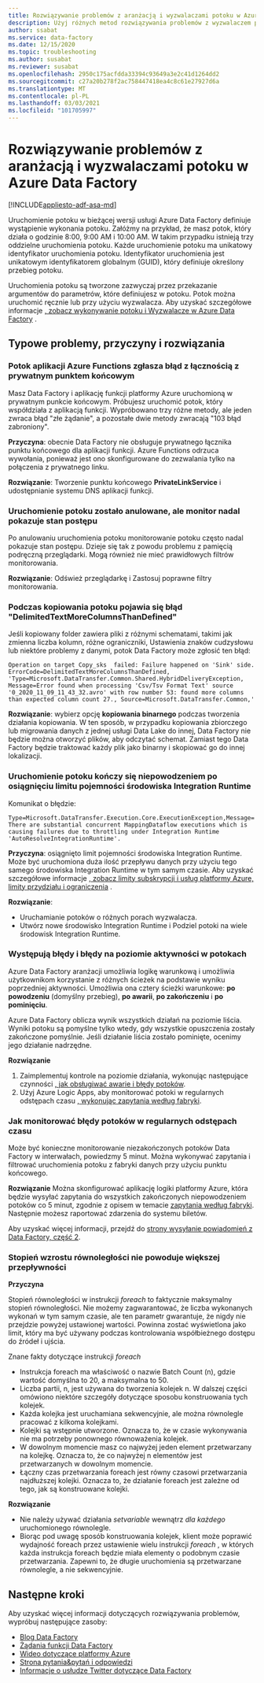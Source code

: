 ```yaml
---
title: Rozwiązywanie problemów z aranżacją i wyzwalaczami potoku w Azure Data Factory
description: Użyj różnych metod rozwiązywania problemów z wyzwalaczem potoku w Azure Data Factory.
author: ssabat
ms.service: data-factory
ms.date: 12/15/2020
ms.topic: troubleshooting
ms.author: susabat
ms.reviewer: susabat
ms.openlocfilehash: 2950c175acfdda33394c93649a3e2c41d1264dd2
ms.sourcegitcommit: c27a20b278f2ac758447418ea4c8c61e27927d6a
ms.translationtype: MT
ms.contentlocale: pl-PL
ms.lasthandoff: 03/03/2021
ms.locfileid: "101705997"
---
```

# <a name="troubleshoot-pipeline-orchestration-and-triggers-in-azure-data-factory"></a>Rozwiązywanie problemów z aranżacją i wyzwalaczami potoku w Azure Data Factory

[!INCLUDE[appliesto-adf-asa-md](includes/appliesto-adf-asa-md.md)]

Uruchomienie potoku w bieżącej wersji usługi Azure Data Factory definiuje wystąpienie wykonania potoku. Załóżmy na przykład, że masz potok, który działa o godzinie 8:00, 9:00 AM i 10:00 AM. W takim przypadku istnieją trzy oddzielne uruchomienia potoku. Każde uruchomienie potoku ma unikatowy identyfikator uruchomienia potoku. Identyfikator uruchomienia jest unikatowym identyfikatorem globalnym (GUID), który definiuje określony przebieg potoku.

Uruchomienia potoku są tworzone zazwyczaj przez przekazanie argumentów do parametrów, które definiujesz w potoku. Potok można uruchomić ręcznie lub przy użyciu wyzwalacza. Aby uzyskać szczegółowe informacje [, zobacz wykonywanie potoku i Wyzwalacze w Azure Data Factory](concepts-pipeline-execution-triggers.md) .

## <a name="common-issues-causes-and-solutions"></a>Typowe problemy, przyczyny i rozwiązania

### <a name="an-azure-functions-app-pipeline-throws-an-error-with-private-endpoint-connectivity"></a>Potok aplikacji Azure Functions zgłasza błąd z łącznością z prywatnym punktem końcowym
 
Masz Data Factory i aplikację funkcji platformy Azure uruchomioną w prywatnym punkcie końcowym. Próbujesz uruchomić potok, który współdziała z aplikacją funkcji. Wypróbowano trzy różne metody, ale jeden zwraca błąd "złe żądanie", a pozostałe dwie metody zwracają "103 błąd zabroniony".

**Przyczyna**: obecnie Data Factory nie obsługuje prywatnego łącznika punktu końcowego dla aplikacji funkcji. Azure Functions odrzuca wywołania, ponieważ jest ono skonfigurowane do zezwalania tylko na połączenia z prywatnego linku.

**Rozwiązanie**: Tworzenie punktu końcowego **PrivateLinkService** i udostępnianie systemu DNS aplikacji funkcji.

### <a name="a-pipeline-run-is-canceled-but-the-monitor-still-shows-progress-status"></a>Uruchomienie potoku zostało anulowane, ale monitor nadal pokazuje stan postępu

Po anulowaniu uruchomienia potoku monitorowanie potoku często nadal pokazuje stan postępu. Dzieje się tak z powodu problemu z pamięcią podręczną przeglądarki. Mogą również nie mieć prawidłowych filtrów monitorowania.

**Rozwiązanie**: Odśwież przeglądarkę i Zastosuj poprawne filtry monitorowania.
 
### <a name="you-see-a-delimitedtextmorecolumnsthandefined-error-when-copying-a-pipeline"></a>Podczas kopiowania potoku pojawia się błąd "DelimitedTextMoreColumnsThanDefined"
 
Jeśli kopiowany folder zawiera pliki z różnymi schematami, takimi jak zmienna liczba kolumn, różne ograniczniki, Ustawienia znaków cudzysłowu lub niektóre problemy z danymi, potok Data Factory może zgłosić ten błąd:

`
Operation on target Copy_sks  failed: Failure happened on 'Sink' side.
ErrorCode=DelimitedTextMoreColumnsThanDefined,
'Type=Microsoft.DataTransfer.Common.Shared.HybridDeliveryException,
Message=Error found when processing 'Csv/Tsv Format Text' source '0_2020_11_09_11_43_32.avro' with row number 53: found more columns than expected column count 27.,
Source=Microsoft.DataTransfer.Common,'
`

**Rozwiązanie**: wybierz opcję **kopiowania binarnego** podczas tworzenia działania kopiowania. W ten sposób, w przypadku kopiowania zbiorczego lub migrowania danych z jednej usługi Data Lake do innej, Data Factory nie będzie można otworzyć plików, aby odczytać schemat. Zamiast tego Data Factory będzie traktować każdy plik jako binarny i skopiować go do innej lokalizacji.

### <a name="a-pipeline-run-fails-when-you-reach-the-capacity-limit-of-the-integration-runtime"></a>Uruchomienie potoku kończy się niepowodzeniem po osiągnięciu limitu pojemności środowiska Integration Runtime

Komunikat o błędzie:

`
Type=Microsoft.DataTransfer.Execution.Core.ExecutionException,Message=There are substantial concurrent MappingDataflow executions which is causing failures due to throttling under Integration Runtime 'AutoResolveIntegrationRuntime'.
`

**Przyczyna**: osiągnięto limit pojemności środowiska Integration Runtime. Może być uruchomiona duża ilość przepływu danych przy użyciu tego samego środowiska Integration Runtime w tym samym czasie. Aby uzyskać szczegółowe informacje [, zobacz limity subskrypcji i usług platformy Azure, limity przydziału i ograniczenia](../azure-resource-manager/management/azure-subscription-service-limits.md#version-2) .

**Rozwiązanie**:
 
- Uruchamianie potoków o różnych porach wyzwalacza.
- Utwórz nowe środowisko Integration Runtime i Podziel potoki na wiele środowisk Integration Runtime.

### <a name="you-have-activity-level-errors-and-failures-in-pipelines"></a>Występują błędy i błędy na poziomie aktywności w potokach

Azure Data Factory aranżacji umożliwia logikę warunkową i umożliwia użytkownikom korzystanie z różnych ścieżek na podstawie wyniku poprzedniej aktywności. Umożliwia ona cztery ścieżki warunkowe: **po powodzeniu** (domyślny przebieg), **po awarii**, **po zakończeniu** i **po pominięciu**. 

Azure Data Factory oblicza wynik wszystkich działań na poziomie liścia. Wyniki potoku są pomyślne tylko wtedy, gdy wszystkie opuszczenia zostały zakończone pomyślnie. Jeśli działanie liścia zostało pominięte, ocenimy jego działanie nadrzędne. 

**Rozwiązanie**

1. Zaimplementuj kontrole na poziomie działania, wykonując następujące czynności [, jak obsługiwać awarie i błędy potoków](https://techcommunity.microsoft.com/t5/azure-data-factory/understanding-pipeline-failures-and-error-handling/ba-p/1630459).
1. Użyj Azure Logic Apps, aby monitorować potoki w regularnych odstępach czasu [, wykonując zapytania według fabryki](/rest/api/datafactory/pipelineruns/querybyfactory).

### <a name="how-to-monitor-pipeline-failures-in-regular-intervals"></a>Jak monitorować błędy potoków w regularnych odstępach czasu

Może być konieczne monitorowanie niezakończonych potoków Data Factory w interwałach, powiedzmy 5 minut. Można wykonywać zapytania i filtrować uruchomienia potoku z fabryki danych przy użyciu punktu końcowego. 

**Rozwiązanie** Można skonfigurować aplikację logiki platformy Azure, która będzie wysyłać zapytania do wszystkich zakończonych niepowodzeniem potoków co 5 minut, zgodnie z opisem w temacie [zapytania według fabryki](/rest/api/datafactory/pipelineruns/querybyfactory). Następnie możesz raportować zdarzenia do systemu biletów.

Aby uzyskać więcej informacji, przejdź do [strony wysyłanie powiadomień z Data Factory, część 2](https://www.mssqltips.com/sqlservertip/5962/send-notifications-from-an-azure-data-factory-pipeline--part-2/).

### <a name="degree-of-parallelism--increase-does-not-result-in-higher-throughput"></a>Stopień wzrostu równoległości nie powoduje większej przepływności

**Przyczyna** 

Stopień równoległości w instrukcji *foreach* to faktycznie maksymalny stopień równoległości. Nie możemy zagwarantować, że liczba wykonanych wykonań w tym samym czasie, ale ten parametr gwarantuje, że nigdy nie przejdzie powyżej ustawionej wartości. Powinna zostać wyświetlona jako limit, który ma być używany podczas kontrolowania współbieżnego dostępu do źródeł i ujścia.

Znane fakty dotyczące instrukcji *foreach*
 * Instrukcja foreach ma właściwość o nazwie Batch Count (n), gdzie wartość domyślna to 20, a maksymalna to 50.
 * Liczba partii, n, jest używana do tworzenia kolejek n. W dalszej części omówiono niektóre szczegóły dotyczące sposobu konstruowania tych kolejek.
 * Każda kolejka jest uruchamiana sekwencyjnie, ale można równolegle pracować z kilkoma kolejkami.
 * Kolejki są wstępnie utworzone. Oznacza to, że w czasie wykonywania nie ma potrzeby ponownego równoważenia kolejek.
 * W dowolnym momencie masz co najwyżej jeden element przetwarzany na kolejkę. Oznacza to, że co najwyżej n elementów jest przetwarzanych w dowolnym momencie.
 * Łączny czas przetwarzania foreach jest równy czasowi przetwarzania najdłuższej kolejki. Oznacza to, że działanie foreach jest zależne od tego, jak są konstruowane kolejki.
 
**Rozwiązanie**

 * Nie należy używać działania *setvariable* wewnątrz *dla każdego* uruchomionego równolegle.
 * Biorąc pod uwagę sposób konstruowania kolejek, klient może poprawić wydajność foreach przez ustawienie wielu instrukcji *foreach* , w których każda instrukcja foreach będzie miała elementy o podobnym czasie przetwarzania. Zapewni to, że długie uruchomienia są przetwarzane równolegle, a nie sekwencyjnie.

## <a name="next-steps"></a>Następne kroki

Aby uzyskać więcej informacji dotyczących rozwiązywania problemów, wypróbuj następujące zasoby:

*  [Blog Data Factory](https://azure.microsoft.com/blog/tag/azure-data-factory/)
*  [Żądania funkcji Data Factory](https://feedback.azure.com/forums/270578-data-factory)
*  [Wideo dotyczące platformy Azure](https://azure.microsoft.com/resources/videos/index/?sort=newest&services=data-factory)
*  [Strona pytania&pytań i odpowiedzi](/answers/topics/azure-data-factory.html)
*  [Informacje o usłudze Twitter dotyczące Data Factory](https://twitter.com/hashtag/DataFactory)
